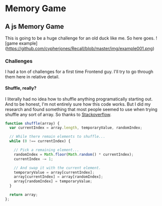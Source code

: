 # Memory Game

## A js Memory Game
This is going to be a huge challenge for an old duck like me. So here goes. 
![game example]
(https://github.com/cypherjones/Recall/blob/master/img/example001.png)

### Challenges
I had a ton of challenges for a first time Frontend guy. I'll try to go through them here in relative detail.

#### Shuffle, really?
I literally had no idea how to shuffle anything programatically starting out. And to be honest, I'm not entirely sure how this code works. But I did my research and found something that most people seemed to use when trying shuffle any sort of array. So thanks to [Stackoverflow](https://stackoverflow.com/questions/6274339/how-can-i-shuffle-an-array).

```javascript
function shuffle(array) {
  var currentIndex = array.length, temporaryValue, randomIndex;

  // While there remain elements to shuffle...
  while (0 !== currentIndex) {

    // Pick a remaining element...
    randomIndex = Math.floor(Math.random() * currentIndex);
    currentIndex -= 1;

    // And swap it with the current element.
    temporaryValue = array[currentIndex];
    array[currentIndex] = array[randomIndex];
    array[randomIndex] = temporaryValue;
  }

  return array;
};
```